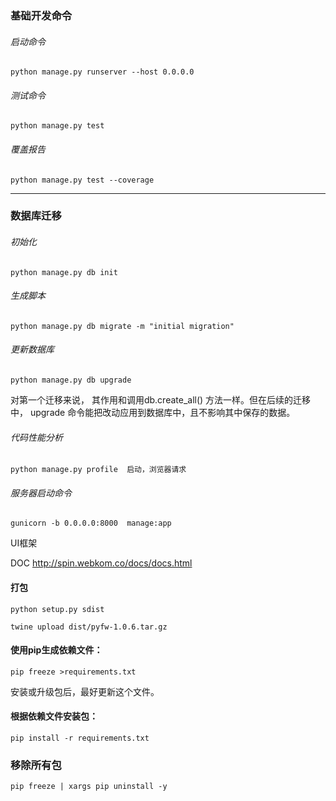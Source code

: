 ### 基础开发命令



###### 启动命令
```
python manage.py runserver --host 0.0.0.0
```

###### 测试命令
```
python manage.py test
```

###### 覆盖报告
```
python manage.py test --coverage
```

---
### 数据库迁移

###### 初始化
```
python manage.py db init
```

###### 生成脚本
```
python manage.py db migrate -m "initial migration"
```

###### 更新数据库
```
python manage.py db upgrade
```

对第一个迁移来说， 其作用和调用db.create_all() 方法一样。但在后续的迁移中，
upgrade 命令能把改动应用到数据库中，且不影响其中保存的数据。

###### 代码性能分析
```
python manage.py profile  启动，浏览器请求
```

###### 服务器启动命令
```
gunicorn -b 0.0.0.0:8000  manage:app
```


UI框架

DOC http://spin.webkom.co/docs/docs.html



#### 打包
```
python setup.py sdist

twine upload dist/pyfw-1.0.6.tar.gz
```



#### 使用pip生成依赖文件：


```
pip freeze >requirements.txt
```



安装或升级包后，最好更新这个文件。

#### 根据依赖文件安装包：


```
pip install -r requirements.txt
```

### 移除所有包
```
pip freeze | xargs pip uninstall -y
```